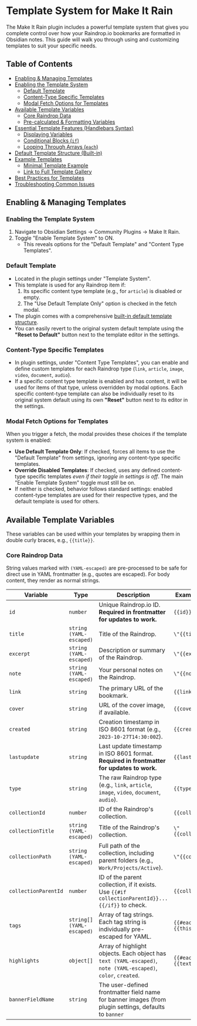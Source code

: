 # Template System for Make It Rain

The Make It Rain plugin includes a powerful template system that gives you complete control over how your Raindrop.io bookmarks are formatted in Obsidian notes. This guide will walk you through using and customizing templates to suit your specific needs.

## Table of Contents

- [Enabling & Managing Templates](#enabling--managing-templates)
- [Enabling the Template System](#enabling-the-template-system)
  - [Default Template](#default-template)
  - [Content-Type Specific Templates](#content-type-specific-templates)
  - [Modal Fetch Options for Templates](#modal-fetch-options-for-templates)
- [Available Template Variables](#available-template-variables)
  - [Core Raindrop Data](#core-raindrop-data)
  - [Pre-calculated & Formatting Variables](#pre-calculated--formatting-variables)
- [Essential Template Features (Handlebars Syntax)](#essential-template-features-handlebars-syntax)
  - [Displaying Variables](#displaying-variables)
  - [Conditional Blocks (`if`)](#conditional-blocks-if)
  - [Looping Through Arrays (`each`)](#looping-through-arrays-each)
- [Default Template Structure (Built-in)](#default-template-structure-built-in)
- [Example Templates](#example-templates)
  - [Minimal Template Example](#minimal-template-example)
  - [Link to Full Template Gallery](#link-to-full-template-gallery)
- [Best Practices for Templates](#best-practices-for-templates)
- [Troubleshooting Common Issues](#troubleshooting-common-issues)

## Enabling & Managing Templates

### Enabling the Template System

1. Navigate to Obsidian Settings → Community Plugins → Make It Rain.
2. Toggle "Enable Template System" to ON.
    - This reveals options for the "Default Template" and "Content Type Templates".

### Default Template

- Located in the plugin settings under "Template System".
- This template is used for any Raindrop item if:
    1. Its specific content type template (e.g., for `article`) is disabled or empty.
    2. The "Use Default Template Only" option is checked in the fetch modal.
- The plugin comes with a comprehensive [built-in default template structure](#default-template-structure-built-in).
- You can easily revert to the original system default template using the **"Reset to Default"** button next to the template editor in the settings.

### Content-Type Specific Templates

- In plugin settings, under "Content Type Templates", you can enable and define custom templates for each Raindrop type (`link`, `article`, `image`, `video`, `document`, `audio`).
- If a specific content type template is enabled and has content, it will be used for items of that type, unless overridden by modal options. Each specific content-type template can also be individually reset to its original system default using its own **"Reset"** button next to its editor in the settings.

### Modal Fetch Options for Templates

When you trigger a fetch, the modal provides these choices if the template system is enabled:

- **Use Default Template Only**: If checked, forces all items to use the "Default Template" from settings, ignoring any content-type specific templates.
- **Override Disabled Templates**: If checked, uses any defined content-type specific templates *even if their toggle in settings is off*. The main "Enable Template System" toggle must still be on.
- If neither is checked, behavior follows standard settings: enabled content-type templates are used for their respective types, and the default template is used for others.

## Available Template Variables

These variables can be used within your templates by wrapping them in double curly braces, e.g., `{{title}}`.

### Core Raindrop Data

String values marked with `(YAML-escaped)` are pre-processed to be safe for direct use in YAML frontmatter (e.g., quotes are escaped). For body content, they render as normal strings.

| Variable             | Type                     | Description                                                                                                | Example (in template)                     |
| -------------------- | ------------------------ | ---------------------------------------------------------------------------------------------------------- | ----------------------------------------- |
| `id`                 | `number`                 | Unique Raindrop.io ID. **Required in frontmatter for updates to work.**                                  | `{{id}}`                                  |
| `title`              | `string (YAML-escaped)`  | Title of the Raindrop.                                                                                     | `\"{{title}}\"`                           |
| `excerpt`            | `string (YAML-escaped)`  | Description or summary of the Raindrop.                                                                    | `\"{{excerpt}}\"`                         |
| `note`               | `string (YAML-escaped)`  | Your personal notes on the Raindrop.                                                                       | `\"{{note}}\"`                            |
| `link`               | `string`                 | The primary URL of the bookmark.                                                                           | `{{link}}`                                |
| `cover`              | `string`                 | URL of the cover image, if available.                                                                      | `{{cover}}`                               |
| `created`            | `string`                 | Creation timestamp in ISO 8601 format (e.g., `2023-10-27T14:30:00Z`).                                      | `{{created}}`                             |
| `lastupdate`         | `string`                 | Last update timestamp in ISO 8601 format. **Required in frontmatter for updates to work.**                 | `{{lastupdate}}`                          |
| `type`               | `string`                 | The raw Raindrop type (e.g., `link`, `article`, `image`, `video`, `document`, `audio`).                      | `{{type}}`                                |
| `collectionId`       | `number`                 | ID of the Raindrop\'s collection.                                                                          | `{{collectionId}}`                        |
| `collectionTitle`    | `string (YAML-escaped)`  | Title of the Raindrop\'s collection.                                                                       | `\"{{collectionTitle}}\"`                 |
| `collectionPath`     | `string (YAML-escaped)`  | Full path of the collection, including parent folders (e.g., `Work/Projects/Active`).                      | `\"{{collectionPath}}\"`                  |
| `collectionParentId` | `number`                 | ID of the parent collection, if it exists. Use `{{#if collectionParentId}}...{{/if}}` to check.         | `{{collectionParentId}}`                  |
| `tags`               | `string[] (YAML-escaped)`| Array of tag strings. Each tag string is individually pre-escaped for YAML.                              | `{{#each tags}}- {{this}}{{/each}}`       |
| `highlights`         | `object[]`               | Array of highlight objects. Each object has `text (YAML-escaped)`, `note (YAML-escaped)`, `color`, `created`. | `{{#each highlights}}- {{text}}{{/each}}` |
| `bannerFieldName`    | `string`                 | The user-defined frontmatter field name for banner images (from plugin settings, defaults to `banner`